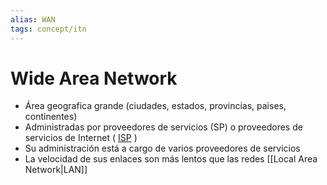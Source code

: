 ```yaml
---
alias: WAN
tags: concept/itn
---
```

# Wide Area Network

- Área geografica grande (ciudades, estados, provincias, paises, continentes)
- Administradas por proveedores de servicios (SP) o proveedores de servicios de Internet ( [ISP](app://obsidian.md/index.html#ISP) )
- Su administración está a cargo de varios proveedores de servicios
- La velocidad de sus enlaces son más lentos que las redes [[Local Area Network|LAN]]
